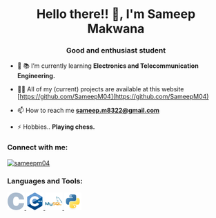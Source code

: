 <h1 align="center">Hello there!! 👋, I'm Sameep Makwana</h1>
<h3 align="center">Good and enthusiast student</h3>

- 🌱 📚 I’m currently learning **Electronics and Telecommunication Engineering.**

- 👨‍💻 All of my (current) projects are available at this website [https://github.com/SameepM04](https://github.com/SameepM04)

- 📫 How to reach me **sameep.m8322@gmail.com**

- ⚡ Hobbies.. **Playing chess.**

<h3 align="left">Connect with me:</h3>
<p align="left">
<a href="https://linkedin.com/in/sameepm04" target="blank"><img align="center" src="https://raw.githubusercontent.com/rahuldkjain/github-profile-readme-generator/master/src/images/icons/Social/linked-in-alt.svg" alt="sameepm04" height="30" width="40" /></a>
</p>

<h3 align="left">Languages and Tools:</h3>
<p align="left"> <a href="https://www.cprogramming.com/" target="_blank" rel="noreferrer"> <img src="https://raw.githubusercontent.com/devicons/devicon/master/icons/c/c-original.svg" alt="c" width="40" height="40"/> </a> <a href="https://www.w3schools.com/cpp/" target="_blank" rel="noreferrer"> <img src="https://raw.githubusercontent.com/devicons/devicon/master/icons/cplusplus/cplusplus-original.svg" alt="cplusplus" width="40" height="40"/> </a> <a href="https://www.mysql.com/" target="_blank" rel="noreferrer"> <img src="https://raw.githubusercontent.com/devicons/devicon/master/icons/mysql/mysql-original-wordmark.svg" alt="mysql" width="40" height="40"/> </a> <a href="https://www.python.org" target="_blank" rel="noreferrer"> <img src="https://raw.githubusercontent.com/devicons/devicon/master/icons/python/python-original.svg" alt="python" width="40" height="40"/> </a> </p>
